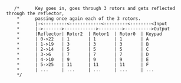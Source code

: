        /*      Key goes in, goes through 3 rotors and gets reflected through the reflector, 
        *      passing once again each of the 3 rotors.
        *      |-<---------<------------<---------<--------<Input
        *      |->------->------------>--------->---------->Output
        *      |Reflector| Rotor2  | Rotor1  | Rotor0  | Keypad         
        *      | 0->22   | 1       | 1       | 1       | A         
        *      | 1->19   | 3       | 3       | 3       | B       
        *      | 2->14   | 5       | 5       | 5       | C        
        *      | 3->6    | 7       | 7       | 7       | D        
        *      | 4->10   | 9       | 9       | 9       | E        
        *      | 5->25   | 11      | 11      | 11      | F        
        *      | ...     | ...     | ...     | ...     | ...        
        */